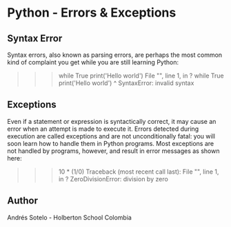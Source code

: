 # Python - Errors & Exceptions
## Syntax Error

Syntax errors, also known as parsing errors, are perhaps the most common kind of complaint you get while you are still learning Python:

>>> while True print('Hello world')
  File "<stdin>", line 1, in ?
    while True print('Hello world')
                   ^
SyntaxError: invalid syntax

## Exceptions

Even if a statement or expression is syntactically correct, it may cause an error when an attempt is made to execute it. Errors detected during execution are called exceptions and are not unconditionally fatal: you will soon learn how to handle them in Python programs. Most exceptions are not handled by programs, however, and result in error messages as shown here:

>>> 10 * (1/0)
Traceback (most recent call last):
  File "<stdin>", line 1, in ?
ZeroDivisionError: division by zero

## Author
Andrés Sotelo - Holberton School Colombia